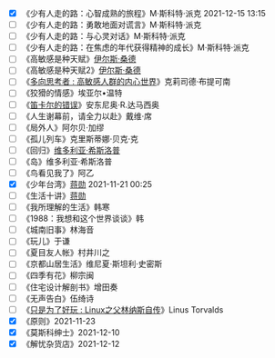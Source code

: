 - [x] 《少有人走的路：心智成熟的旅程》M·斯科特·派克 2021-12-15 13:15
- [ ] 《少有人走的路：勇敢地面对谎言》M·斯科特·派克
- [ ] 《少有人走的路：与心灵对话》M·斯科特·派克
- [ ] 《少有人走的路：在焦虑的年代获得精神的成长》M·斯科特·派克
- [ ] 《高敏感是种天赋》[伊尔斯·桑德](https://book.douban.com/search/伊尔斯·桑德)
- [ ] 《高敏感是种天赋2》[伊尔斯·桑德](https://book.douban.com/search/伊尔斯·桑德)
- [ ] 《[多向思考者 : 高敏感人群的内心世界](https://book.douban.com/subject/30337311/)》克莉司德·布提可南
- [ ] 《狡猾的情感》埃亚尔•温特
- [ ] 《[笛卡尔的错误](https://book.douban.com/subject/2157346/)》安东尼奥·R.达马西奥
- [ ] 《人生谢幕前，请全力以赴》戴维·席
- [ ] 《局外人》阿尔贝·加缪
- [ ] 《孤儿列车》克里斯蒂娜·贝克·克
- [ ] 《回归》[维多利亚·希斯洛普](https://book.douban.com/search/维多利亚·希斯洛普)
- [ ] 《岛》维多利亚·希斯洛普
- [ ] 《鸟看见我了》阿乙
- [x] 《少年台湾》[蒋勋](https://book.douban.com/author/4514851/) 2021-11-21 00:25
- [ ] 《生活十讲》[蒋勋](https://book.douban.com/author/4514851/)
- [ ] 《我所理解的生活》韩寒
- [ ] 《1988：我想和这个世界谈谈》韩
- [ ] 《城南旧事》林海音
- [ ] 《玩儿》于谦
- [ ] 《夏目友人帐》村井川之
- [ ] 《京都山居生活》维尼夏·斯坦利·史密斯
- [ ] 《四季有花》柳宗闽
- [ ] 《住宅设计解剖书》增田奏
- [ ] 《无声告白》伍绮诗
- [ ] 《[只是为了好玩 : Linux之父林纳斯自传](https://book.douban.com/subject/25930025/)》Linus Torvalds
- [x] 《原则》2021-11-23
- [x] 《莫斯科绅士》2021-12-10
- [x] 《解忧杂货店》2021-12-12